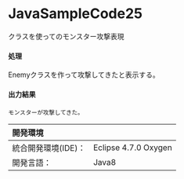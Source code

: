 # JavaSampleCode25
クラスを使ってのモンスター攻撃表現

#### 処理
Enemyクラスを作って攻撃してきたと表示する。

#### 出力結果  
```
モンスターが攻撃してきた。
```
  
| 開発環境 |  |
|:-|:-|
| 統合開発環境(IDE)： | Eclipse 4.7.0 Oxygen |
| 開発言語： | Java8 |
